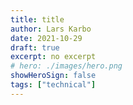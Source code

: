 ```yaml
---
title: title
author: Lars Karbo
date: 2021-10-29
draft: true
excerpt: no excerpt
# hero: ./images/hero.png
showHeroSign: false
tags: ["technical"]
---
```


